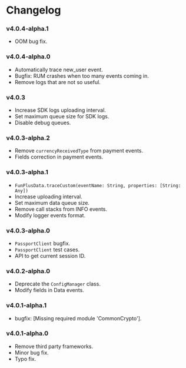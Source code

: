 # Changelog

### v4.0.4-alpha.1

* OOM bug fix.

### v4.0.4-alpha.0

- Automatically trace new_user event.
- Bugfix: RUM crashes when too many events coming in.
- Remove logs that are not so useful.

### v4.0.3

* Increase SDK logs uploading interval.
* Set maximum queue size for SDK logs.
* Disable debug queues.

### v4.0.3-alpha.2

* Remove `currencyReceivedType` from payment events.
* Fields correction in payment events.

### v4.0.3-alpha.1

* `FunPlusData.traceCustom(eventName: String, properties: [String: Any])`
* Increase uploading interval.
* Set maximum data queue size.
* Remove call stacks from INFO events.
* Modify logger events format.

### v4.0.3-alpha.0

* `PassportClient` bugfix.
* `PassportClient` test cases.
* API to get current session ID.

### v4.0.2-alpha.0

* Deprecate the `ConfigManager` class.
* Modify fields in Data events.

### v4.0.1-alpha.1

* bugfix: [Missing required module 'CommonCrypto'].

### v4.0.1-alpha.0

* Remove third party frameworks.
* Minor bug fix.
* Typo fix.


